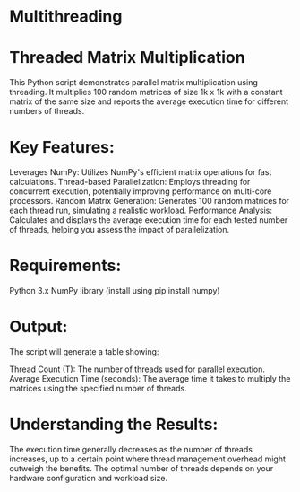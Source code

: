 # Multithreading

# Threaded Matrix Multiplication

This Python script demonstrates parallel matrix multiplication using threading. It multiplies 100 random matrices of size 1k x 1k with a constant matrix of the same size and reports the average execution time for different numbers of threads.

# Key Features:

Leverages NumPy: Utilizes NumPy's efficient matrix operations for fast calculations.
Thread-based Parallelization: Employs threading for concurrent execution, potentially improving performance on multi-core processors.
Random Matrix Generation: Generates 100 random matrices for each thread run, simulating a realistic workload.
Performance Analysis: Calculates and displays the average execution time for each tested number of threads, helping you assess the impact of parallelization.

# Requirements:

Python 3.x
NumPy library (install using pip install numpy)

# Output:

The script will generate a table showing:

Thread Count (T): The number of threads used for parallel execution.
Average Execution Time (seconds): The average time it takes to multiply the matrices using the specified number of threads.


# Understanding the Results:

The execution time generally decreases as the number of threads increases, up to a certain point where thread management overhead might outweigh the benefits. The optimal number of threads depends on your hardware configuration and workload size.
